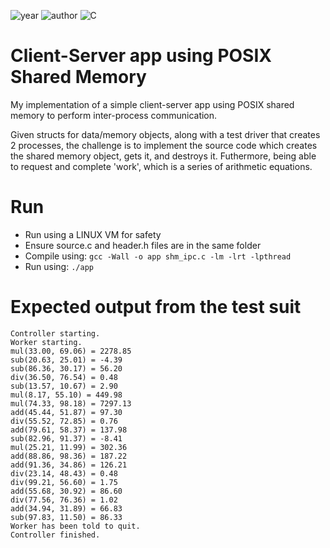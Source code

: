 ![year](https://img.shields.io/badge/Year-2021-lightgrey?style=plastic)
![author](https://img.shields.io/badge/Author-Johnny%20Madigan-yellow?style=plastic)
![C](https://img.shields.io/badge/C%20lang-lightgrey?style=plastic&logo=C)

# Client-Server app using POSIX Shared Memory
My implementation of a simple client-server app using POSIX shared memory to perform inter-process communication.

Given structs for data/memory objects, along with a test driver that creates 2 processes, the challenge is to implement the source code which creates the shared memory object, gets it, and destroys it. Futhermore, being able to request and complete 'work', which is a series of arithmetic equations. 

# Run
- Run using a LINUX VM for safety
- Ensure source.c and header.h files are in the same folder
- Compile using: `gcc -Wall -o app shm_ipc.c -lm -lrt -lpthread`
- Run using: `./app`

# Expected output from the test suit
```
Controller starting.
Worker starting.
mul(33.00, 69.06) = 2278.85
sub(20.63, 25.01) = -4.39
sub(86.36, 30.17) = 56.20
div(36.50, 76.54) = 0.48
sub(13.57, 10.67) = 2.90
mul(8.17, 55.10) = 449.98
mul(74.33, 98.18) = 7297.13
add(45.44, 51.87) = 97.30
div(55.52, 72.85) = 0.76
add(79.61, 58.37) = 137.98
sub(82.96, 91.37) = -8.41
mul(25.21, 11.99) = 302.36
add(88.86, 98.36) = 187.22
add(91.36, 34.86) = 126.21
div(23.14, 48.43) = 0.48
div(99.21, 56.60) = 1.75
add(55.68, 30.92) = 86.60
div(77.56, 76.36) = 1.02
add(34.94, 31.89) = 66.83
sub(97.83, 11.50) = 86.33
Worker has been told to quit.
Controller finished.
```
